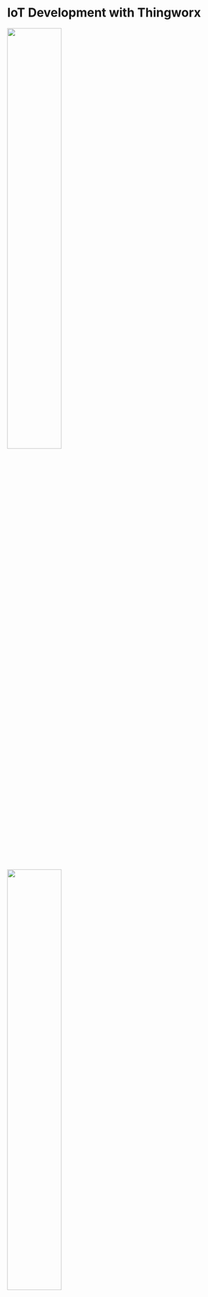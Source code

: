 # IoT Development with Thingworx

<Image src="Images/Thingworx_Dashboard.JPG" class="center" style="width:50%">
  
 <Image src="Images/Thingworx_Thing_Properties.JPG" class="center" style="width:50%">
  
#Hello master changed
